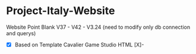 # Project-Italy-Website

Website Point Blank V37 - V42 - V3.24 (need to modify only db connection and querys)

-[X] Based on Template Cavalier Game Studio HTML [X]- <br />



